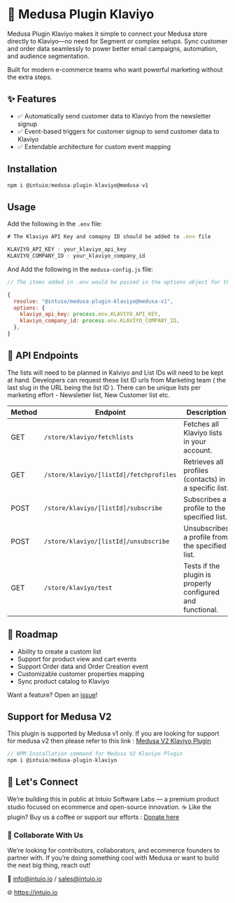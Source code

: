# 📨 Medusa Plugin Klaviyo

Medusa Plugin Klaviyo makes it simple to connect your Medusa store directly to Klaviyo—no need for Segment or complex setups. Sync customer and order data seamlessly to power better email campaigns, automation, and audience segmentation.

Built for modern e-commerce teams who want powerful marketing without the extra steps.


## ✨ Features

- ✅ Automatically send customer data to Klaviyo from the newsletter signup
- ✅ Event-based triggers for customer signup to send customer data to Klaviyo
- ✅ Extendable architecture for custom event mapping


## Installation
```javascript
npm i @intuio/medusa-plugin-klaviyo@medusa-v1
```

## Usage

Add the following in the `.env` file:

```javascript
# The Klaviyo API Key and comapny ID should be added to .env file

KLAVIYO_API_KEY : your_klaviyo_api_key
KLAVIYO_COMPANY_ID : your_klaviyo_company_id
```

And Add the following in the `medusa-config.js` file:
```javascript
// The items added in .env would be passed in the options object for the plugin

{
  resolve: "@intuio/medusa-plugin-klaviyo@medusa-v1",
  options: {
    klaviyo_api_key: process.env.KLAVIYO_API_KEY,
    klaviyo_company_id: process.env.KLAVIYO_COMPANY_ID,
  },
}
```

## 📘 API Endpoints
The lists will need to be planned in Kalviyo and List IDs will need to be kept at hand. Developers can request these list ID urls from Marketing team ( the last slug in the URL being the list ID ). There can be unique lists per marketing effort - Newsletter list, New Customer list etc.

| Method | Endpoint                                         | Description                                                  |
|--------|--------------------------------------------------|--------------------------------------------------------------|
| GET    | `/store/klaviyo/fetchlists`                     | Fetches all Klaviyo lists in your account.                  |
| GET    | `/store/klaviyo/[listId]/fetchprofiles`         | Retrieves all profiles (contacts) in a specific list.       |
| POST   | `/store/klaviyo/[listId]/subscribe`             | Subscribes a profile to the specified list.                 |
| POST   | `/store/klaviyo/[listId]/unsubscribe`           | Unsubscribes a profile from the specified list.             |
| GET    | `/store/klaviyo/test`                           | Tests if the plugin is properly configured and functional.  |


## 🧪 Roadmap
 - Ability to create a custom list
 - Support for product view and cart events
 - Support Order data and Order Creation event
 - Customizable customer properties mapping
 - Sync product catalog to Klaviyo

Want a feature? Open an [issue](https://github.com/intuio-io/medusa-plugin-klaviyo/issues)!

## Support for Medusa V2
This plugin is supported by Medusa v1 only. If you are looking for support for medusa v2 then please refer to this link : [Medusa V2 Klaviyo Plugin](https://github.com/intuio-io/medusa-v2-plugin-klaviyo)

```javascript
// NPM Installation command for Medusa V2 Klaviyo Plugin
npm i @intuio/medusa-plugin-klaviyo
```


## 💬 Let's Connect
We’re building this in public at Intuio Software Labs — a premium product studio focused on ecommerce and open-source innovation.
☕ Like the plugin? Buy us a coffee or support our efforts : [Donate here](https://buymeacoffee.com/intuio)

### 👥 Collaborate With Us
We’re looking for contributors, collaborators, and ecommerce founders to partner with. If you’re doing something cool with Medusa or want to build the next big thing, reach out!

📩 info@intuio.io / sales@intuio.io

🌐 https://intuio.io
